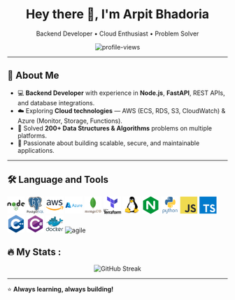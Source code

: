 <h1 align="center">Hey there 👋, I'm Arpit Bhadoria</h1>
<p align="center">
Backend Developer • Cloud Enthusiast • Problem Solver
</p>

<p align="center">
  <img src="https://komarev.com/ghpvc/?username=ar4487&label=Profile%20views" alt="profile-views" />
</p>

---

## 🚀 About Me
- 💻 **Backend Developer** with experience in **Node.js**, **FastAPI**, REST APIs, and database integrations.  
- ☁️ Exploring **Cloud technologies** — AWS (ECS, RDS, S3, CloudWatch) & Azure (Monitor, Storage, Functions).  
- 🧠 Solved **200+ Data Structures & Algorithms** problems on multiple platforms.  
- 🎯 Passionate about building scalable, secure, and maintainable applications.  

---

## 🛠 Language and Tools  

<p align="left"> 
  <img src="https://raw.githubusercontent.com/devicons/devicon/master/icons/nodejs/nodejs-original-wordmark.svg" alt="nodejs" width="40" height="40"/>  
  <img src="https://raw.githubusercontent.com/devicons/devicon/master/icons/postgresql/postgresql-original-wordmark.svg" alt="postgresql" width="40" height="40"/>  
  <img src="https://raw.githubusercontent.com/devicons/devicon/master/icons/amazonwebservices/amazonwebservices-original-wordmark.svg" alt="aws" width="40" height="40"/>  
  <img src="https://raw.githubusercontent.com/devicons/devicon/master/icons/azure/azure-original-wordmark.svg" alt="azure" width="40" height="40"/>  
  <img src="https://raw.githubusercontent.com/devicons/devicon/master/icons/mongodb/mongodb-original-wordmark.svg" alt="mongodb" width="40" height="40"/>  
  <img src="https://raw.githubusercontent.com/devicons/devicon/master/icons/terraform/terraform-original-wordmark.svg" alt="terraform" width="40" height="40"/>  
  <img src="https://raw.githubusercontent.com/devicons/devicon/master/icons/linux/linux-original.svg" alt="linux" width="40" height="40"/>  
  <img src="https://raw.githubusercontent.com/devicons/devicon/master/icons/nginx/nginx-original.svg" alt="nginx" width="40" height="40"/>  
  <img src="https://raw.githubusercontent.com/devicons/devicon/master/icons/python/python-original-wordmark.svg" alt="python" width="40" height="40"/>  
  <img src="https://raw.githubusercontent.com/devicons/devicon/master/icons/javascript/javascript-original.svg" alt="javascript" width="40" height="40"/>  
  <img src="https://raw.githubusercontent.com/devicons/devicon/master/icons/typescript/typescript-original.svg" alt="typescript" width="40" height="40"/>  
  <img src="https://raw.githubusercontent.com/devicons/devicon/master/icons/cplusplus/cplusplus-original.svg" alt="cplusplus" width="40" height="40"/>  
  <img src="https://raw.githubusercontent.com/devicons/devicon/master/icons/csharp/csharp-original.svg" alt="csharp" width="40" height="40"/>  
  <img src="https://raw.githubusercontent.com/devicons/devicon/master/icons/docker/docker-original-wordmark.svg" alt="docker" width="40" height="40"/>  
  <img src="https://raw.githubusercontent.com/devicons/devicon/master/icons/agile/agile-original.svg" alt="agile" width="40" height="40"/>  
</p>

## 🔥 My Stats :

<p align="center">
  <img src="https://github-readme-streak-stats.herokuapp.com/?user=YOUR_GITHUB_USERNAME&theme=dark&hide_border=true&background=0D1117&ring=FF8C00&fire=FF8C00&currStreakLabel=FF8C00" alt="GitHub Streak" />
</p>

---


⭐ **Always learning, always building!**  
